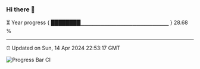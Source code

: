 ### Hi there 👋

⏳ Year progress { ████████▁▁▁▁▁▁▁▁▁▁▁▁▁▁▁▁▁▁▁▁▁▁ } 28.68 %

---

⏰ Updated on Sun, 14 Apr 2024 22:53:17 GMT

![Progress Bar CI](https://github.com/liununu/liununu/workflows/Progress%20Bar%20CI/badge.svg)
